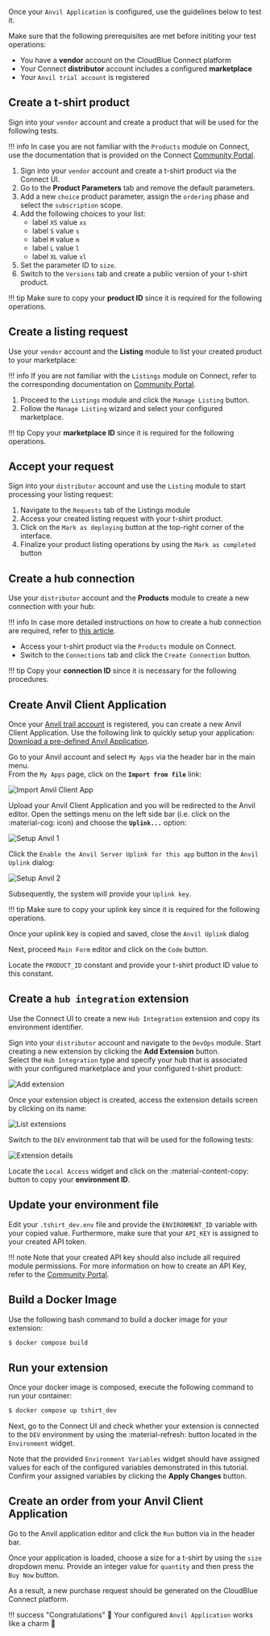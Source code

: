 Once your `Anvil Application` is configured, use the guidelines below to test it.

Make sure that the following prerequisites are met before inititing your test operations:

* You have a **vendor** account on the CloudBlue Connect platform
* Your Connect **distributor** account includes a configured **marketplace** 
* Your ``Anvil trial account`` is registered


## Create a t-shirt product

Sign into your `vendor` account and create a product that will be used for the following tests.

!!! info
    In case you are not familiar with the `Products` module on Connect, use the documentation that is provided on the Connect
    [Community Portal](https://connect.cloudblue.com/community/modules/products/).

1. Sign into your `vendor` account and create a t-shirt product via the Connect UI.
2. Go to the **Product Parameters** tab and remove the default parameters.
3. Add a new `choice` product parameter, assign the `ordering` phase and select the `subscription` scope.
4. Add the following choices to your list:
    *   label `XS` value `xs`
    *   label `S` value `s`
    *   label `M` value `m`
    *   label `L` value `l`
    *   label `XL` value `xl`
5. Set the parameter ID to `size`.
6. Switch to the `Versions` tab and create a public version of your t-shirt product.

!!! tip
    Make sure to copy your **product ID** since it is required for the following operations.

## Create a listing request

Use your `vendor` account and the **Listing** module to list your created product to your marketplace:

!!! info
    If you are not familiar with the `Listings` module on Connect, refer to the corresponding documentation on
    [Community Portal](https://connect.cloudblue.com/community/modules/listings/).

1. Proceed to the `Listings` module and click the `Manage Listing` button.
2. Follow the `Manage Listing` wizard and select your configured marketplace.

!!! tip
    Copy your **marketplace ID** since it is required for the following operations.


## Accept your request

Sign into your `distributor` account and use the `Listing` module to start processing your listing request:

1. Navigate to the `Requests` tab of the Listings module
2. Access your created listing request with your t-shirt product.
3. Click on the `Mark as deploying` button at the top-right corner of the interface.
4. Finalize your product listing operations by using the `Mark as completed` button

## Create a hub connection

Use your `distributor` account and the **Products** module to create a new connection with your hub:

!!! info
    In case more detailed instructions on how to create a hub connection are required, refer to 
    [this article](https://connect.cloudblue.com/community/modules/marketplaces/connections/).

* Access your t-shirt product via the `Products` module on Connect.
* Switch to the `Connections` tab and click the `Create Connection` button.

!!! tip
    Copy your **connection ID** since it is necessary for the following procedures.


## Create Anvil Client Application

Once your [Anvil trail account](https://anvil.works) is registered, you can create a new Anvil Client Application.
Use the following link to quickly setup your application: [Download a pre-defined Anvil Application](../../assets/anvil_application_tutorial.yml).

Go to your Anvil account and select `My Apps` via the header bar in the main menu.  
From the `My Apps` page, click on the **`Import from file`** link:

![Import Anvil Client App](../../images/tutorials/anvilapp/anvil_import_from_file.png)

Upload your Anvil Client Application and you will be redirected to the Anvil editor. Open the settings menu on the left side bar (i.e. click on the :material-cog: icon) and choose the **`Uplink...`** option:

![Setup Anvil 1](../../images/tutorials/anvilapp/anvil_setup_uplink_1.png)

Click the `Enable the Anvil Server Uplink for this app` button in the `Anvil Uplink` dialog:

![Setup Anvil 2](../../images/tutorials/anvilapp/anvil_setup_uplink_2.png)

Subsequently, the system will provide your `Uplink key`.

!!! tip
    Make sure to copy your uplink key since it is required for the following operations.


Once your uplink key is copied and saved, close the `Anvil Uplink` dialog

Next, proceed `Main Form` editor and click on the `Code` button.

Locate the `PRODUCT_ID` constant and provide your t-shirt product ID value to this constant.


## Create a `hub integration` extension

Use the Connect UI to create a new `Hub Integration` extension and copy its environment identifier.

Sign into your `distributor` account and navigate to the `DevOps` module. Start creating a new extension by clicking the **Add Extension** button.  
Select the `Hub Integration` type and specify your hub that is associated with your configured marketplace and your configured t-shirt product:

![Add extension](../../images/tutorials/anvilapp/add_extension.png)

Once your extension object is created, access the extension details screen by clicking on its name:

![List extensions](../../images/tutorials/anvilapp/list_extensions.png)

Switch to the `DEV` environment tab that will be used for the following tests:

![Extension details](../../images/tutorials/anvilapp/extension_details.png)

Locate the `Local Access` widget and click on the :material-content-copy: button to copy your **environment ID**.


## Update your environment file 

Edit your `.tshirt_dev.env` file and provide the `ENVIRONMENT_ID` variable with your copied value.
Furthermore, make sure that your `API_KEY` is assigned to your created API token.


!!! note
    Note that your created API key should also include all required module permissions.
    For more information on how to create an API Key, refer to the
    [Community Portal](https://connect.cloudblue.com/community/modules/extensions/api-tokens/).


## Build a Docker Image

Use the following bash command to build a docker image for your extension:


``` bash
$ docker compose build
```

## Run your extension

Once your docker image is composed, execute the following command to run your container:

``` bash
$ docker compose up tshirt_dev
```
Next, go to the Connect UI and check whether your extension is connected to the `DEV` environment by
using the :material-refresh: button located in the `Environment` widget.

Note that the provided `Environment Variables` widget should have assigned values for each of the configured variables demonstrated in this tutorial. Confirm your assigned variables by clicking the **Apply Changes** button.

## Create an order from your Anvil Client Application

Go to the Anvil application editor and click the `Run` button via in the header bar.

Once your application is loaded, choose a size for a t-shirt by using the `size` dropdown menu.
Provide an integer value for `quantity` and then press the `Buy Now` button.

As a result, a new purchase request should be generated on the CloudBlue Connect platform.

!!! success "Congratulations"
    :partying_face: Your configured `Anvil Application` works like a charm :beers:

